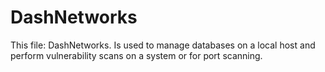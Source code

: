 # DashNetworks
This file: DashNetworks.
Is used to manage databases on a local host and perform vulnerability scans on a system or for port scanning.

